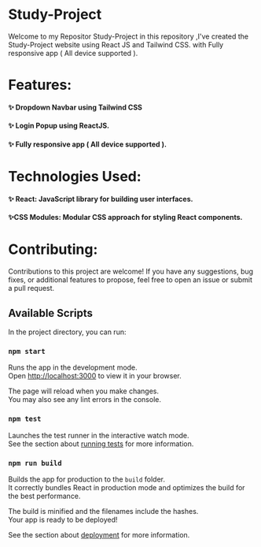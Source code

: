 # Study-Project

Welcome to my Repositor Study-Project in this repository ,I've created the Study-Project website using React JS and Tailwind CSS. with Fully responsive app ( All device supported ).




# Features:

<div>
  <h4> ✨ Dropdown Navbar using Tailwind CSS</h4>
  <h4> ✨ Login Popup using ReactJS.</h4>
  <h4> ✨ Fully responsive app ( All device supported ). </h4>
</div>

# Technologies Used:

<div>
  <h4> ✨ React: JavaScript library for building user interfaces.</h4>
  <h4> ✨CSS Modules: Modular CSS approach for styling React components.</h4>
</div>

 # Contributing:

 Contributions to this project are welcome! If you have any suggestions, bug fixes, or additional features to propose, feel free to open an issue or submit a pull request.




   
## Available Scripts

In the project directory, you can run:

### `npm start`

Runs the app in the development mode.\
Open [http://localhost:3000](http://localhost:3000) to view it in your browser.

The page will reload when you make changes.\
You may also see any lint errors in the console.

### `npm test`

Launches the test runner in the interactive watch mode.\
See the section about [running tests](https://facebook.github.io/create-react-app/docs/running-tests) for more information.

### `npm run build`

Builds the app for production to the `build` folder.\
It correctly bundles React in production mode and optimizes the build for the best performance.

The build is minified and the filenames include the hashes.\
Your app is ready to be deployed!

See the section about [deployment](https://facebook.github.io/create-react-app/docs/deployment) for more information.

